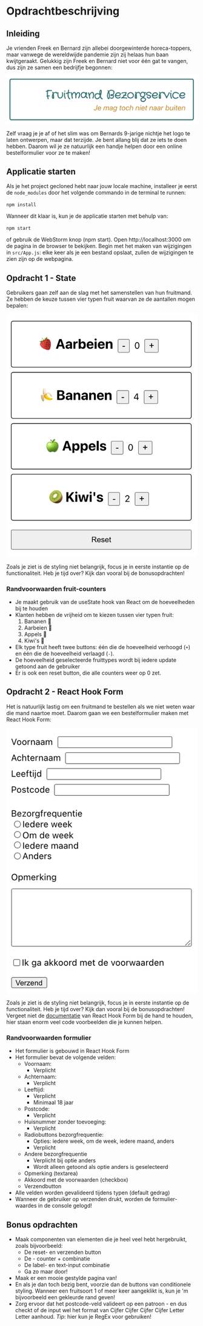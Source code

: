 # Opdrachtbeschrijving

## Inleiding
Je vrienden Freek en Bernard zijn allebei doorgewinterde horeca-toppers, maar vanwege de wereldwijde pandemie zijn zij helaas hun baan kwijtgeraakt. Gelukkig zijn Freek en Bernard niet voor één gat te vangen, dus zijn ze samen een bedrijfje begonnen: 

![company-logo](./src/assets/screenshot-logo.png)

Zelf vraag je je af of het slim was om Bernards 9-jarige nichtje het logo te laten ontwerpen, maar dat terzijde. Je bent allang blij dat ze iets te doen hebben. Daarom wil je ze natuurlijk een handje helpen door een online bestelformulier voor ze te maken!

## Applicatie starten
Als je het project gecloned hebt naar jouw locale machine, installeer je eerst de `node_modules` door het volgende commando in de terminal te runnen:

`npm install`

Wanneer dit klaar is, kun je de applicatie starten met behulp van:

`npm start`

of gebruik de WebStorm knop (npm start). Open http://localhost:3000 om de pagina in de browser te bekijken. Begin met het maken van wijzigingen in `src/App.js`: elke keer als je een bestand opslaat, zullen de wijzigingen te zien zijn op de webpagina.

## Opdracht 1 - State
Gebruikers gaan zelf aan de slag met het samenstellen van hun fruitmand. Ze hebben de keuze tussen vier typen fruit waarvan ze de aantallen mogen bepalen:

![fruit-counters](./src/assets/screenshot-fruit-counters.png)

Zoals je ziet is de styling niet belangrijk, focus je in eerste instantie op de functionaliteit. Heb je tijd over? Kijk dan vooral bij de bonusopdrachten!

### Randvoorwaarden fruit-counters
* Je maakt gebruik van de useState hook van React om de hoeveelheden bij te houden
* Klanten hebben de vrijheid om te kiezen tussen vier typen fruit:
    1. Bananen 🍌
    2. Aarbeien 🍓
    3. Appels 🍏
    4. Kiwi's 🥝
* Elk type fruit heeft twee buttons: één die de hoeveelheid verhoogd (`+`) en één die de hoeveelheid verlaagd (`-`).
* De hoeveelheid geselecteerde fruittypes wordt bij iedere update getoond aan de gebruiker
* Er is ook een reset button, die alle counters weer op 0 zet.

## Opdracht 2 - React Hook Form
Het is natuurlijk lastig om een fruitmand te bestellen als we niet weten waar die mand naartoe moet. Daarom gaan we een bestelformulier maken met React Hook Form:

![formulier-no-styling](./src/assets/screenshot-form.png)

Zoals je ziet is de styling niet belangrijk, focus je in eerste instantie op de functionaliteit. Heb je tijd over? Kijk dan vooral bij de bonusopdrachten! 
Vergeet niet de [documentatie](https://react-hook-form.com/) van React Hook Form bij de hand te houden, hier staan enorm veel code voorbeelden die je kunnen helpen.

### Randvoorwaarden formulier
* Het formulier is gebouwd in React Hook Form
* Het formulier bevat de volgende velden:
    * Voornaam:
        * Verplicht
    * Achternaam:
        * Verplicht
    * Leeftijd:
        * Verplicht
        * Minimaal 18 jaar
    * Postcode:
        * Verplicht
    * Huisnummer zonder toevoeging:
        * Verplicht
    * Radiobuttons bezorgfrequentie:
        * Opties: iedere week, om de week, iedere maand, anders
        * Verplicht
    * Andere bezorgfrequentie
        * Verplicht bij optie anders
        * Wordt alleen getoond als optie anders is geselecteerd
    * Opmerking (textarea)
    * Akkoord met de voorwaarden (checkbox)
    * Verzendbutton
* Alle velden worden gevalideerd tijdens typen (default gedrag)
* Wanneer de gebruiker op verzenden drukt, worden de formulier-waardes in de console gelogd!

## Bonus opdrachten
* Maak componenten van elementen die je heel veel hebt hergebruikt, zoals bijvoorbeeld:
  * De reset- en verzenden button
  * De - counter + combinatie
  * De label- en text-input combinatie
  * Ga zo maar door!
* Maak er een mooie gestylde pagina van!
* En als je dan toch bezig bent, voorzie dan de buttons van conditionele styling. Wanneer een fruitsoort 1 of meer keer aangeklikt is, kun je 'm bijvoorbeeld een gekleurde rand geven!
* Zorg ervoor dat het postcode-veld valideert op een patroon - en dus checkt of de input wel het format van Cijfer Cijfer Cijfer Cijfer Letter Letter aanhoud. _Tip_: hier kun je RegEx voor gebruiken!    
